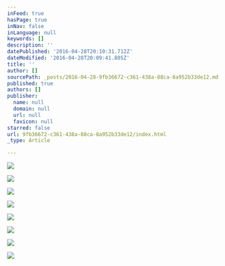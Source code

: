 ```yaml
---
inFeed: true
hasPage: true
inNav: false
inLanguage: null
keywords: []
description: ''
datePublished: '2016-04-28T20:10:31.712Z'
dateModified: '2016-04-28T20:09:41.805Z'
title: ''
author: []
sourcePath: _posts/2016-04-28-9fb36672-c361-438a-88ca-8a952b33de12.md
published: true
authors: []
publisher:
  name: null
  domain: null
  url: null
  favicon: null
starred: false
url: 9fb36672-c361-438a-88ca-8a952b33de12/index.html
_type: Article

---
```

![](https://the-grid-user-content.s3-us-west-2.amazonaws.com/1d084bd0-bb5a-4d7a-bf27-01102d08de3e.jpg)

  
![](https://the-grid-user-content.s3-us-west-2.amazonaws.com/b0d6db0a-0122-40ca-809a-862c0a3b0930.jpg)

  
![](https://the-grid-user-content.s3-us-west-2.amazonaws.com/5745c601-b998-40ce-b53c-4914951126fb.jpg)

  
![](https://the-grid-user-content.s3-us-west-2.amazonaws.com/52e34c33-aaa8-4e96-b19c-d3ad32c03b30.jpg)

  
![](https://the-grid-user-content.s3-us-west-2.amazonaws.com/e1de88d1-c34a-4492-b747-8caad7c97298.jpg)

  
![](https://the-grid-user-content.s3-us-west-2.amazonaws.com/1b2f418f-3ab3-4c7f-bc28-c13b4dcc929f.jpg)

  
![](https://the-grid-user-content.s3-us-west-2.amazonaws.com/2e8415f6-3643-4716-8e0d-271b5339cccd.jpg)

  
![](https://the-grid-user-content.s3-us-west-2.amazonaws.com/fe222c17-6b02-45f6-bce0-444d7afa1946.jpg)